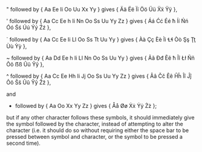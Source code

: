 " followed by { Aa Ee Ii Oo Uu Xx Yy } gives { Ää Ëë Ïï Öö Üü Ẍẍ Ÿÿ },

' followed by { Aa Cc Ee h Ii Nn Oo Ss Uu Yy Zz } gives { Áá Ćć Éé ħ Íí Ńń Óó Śś Úú Ýý Źź },

` followed by { Aa Cc Ee Ii Ll Oo Ss Tt Uu Yy } gives { Àà Çç Èè Ìì Ɬɬ Òò Şş Ţţ Ùù Ỳỳ },

~ followed by { Aa Dd Ee h Ii Ll Nn Oo Ss Uu Yy } gives { Ãã Ðđ Ẽẽ ħ Ĩĩ Łł Ññ Õõ ẞß Ũũ Ỹỹ },

^ followed by { Aa Cc Ee Hh Ii Jj Oo Ss Uu Yy Zz } gives { Ââ Čč Êê Ĥĥ Îî Ĵĵ Ôô Šš Ûû Ŷŷ Žž },

and

* followed by { Aa Oo Xx Yy Zz } gives { Åå Øø Ẋẋ Ẏẏ Żż };

but if any other character follows these symbols, it should immediately give the symbol followed by the character,
instead of attempting to alter the character (i.e. it should do so without requiring either the space bar to be pressed between symbol and character,
or the symbol to be pressed a second time).
